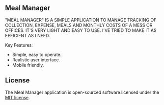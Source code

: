 ## Meal Manager

"MEAL MANAGER" IS A SIMPLE APPLICATION TO MANAGE TRACKING OF COLLECTION, EXPENSE, MEALS AND MONTHLY COSTS OF A MESS OR OFFICES. IT'S VERY LIGHT AND EASY TO USE. I'VE TRIED TO MAKE IT AS EFFICIENT AS I NEED.
 
 Key Features:

- Simple, easy to operate.
- Realistic user interface.
- Mobile friendly.

## License

The Meal Manager application is open-sourced software licensed under the [MIT license](https://opensource.org/licenses/MIT).
